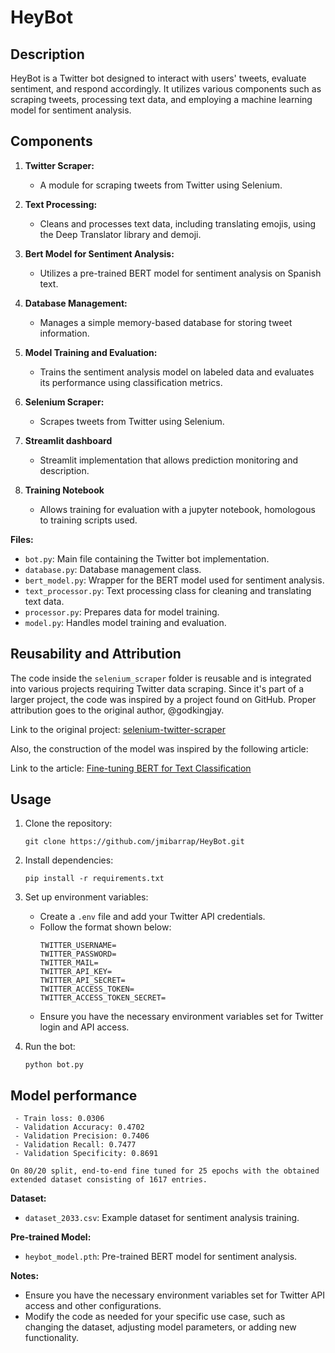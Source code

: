 # HeyBot

## Description

HeyBot is a Twitter bot designed to interact with users' tweets, evaluate sentiment, and respond accordingly. It utilizes various components such as scraping tweets, processing text data, and employing a machine learning model for sentiment analysis.

## Components

1. **Twitter Scraper:**

   - A module for scraping tweets from Twitter using Selenium.

2. **Text Processing:**

   - Cleans and processes text data, including translating emojis, using the Deep Translator library and demoji.

3. **Bert Model for Sentiment Analysis:**

   - Utilizes a pre-trained BERT model for sentiment analysis on Spanish text.

4. **Database Management:**

   - Manages a simple memory-based database for storing tweet information.

5. **Model Training and Evaluation:**

   - Trains the sentiment analysis model on labeled data and evaluates its performance using classification metrics.

6. **Selenium Scraper:**

   - Scrapes tweets from Twitter using Selenium.

7. **Streamlit dashboard**

   - Streamlit implementation that allows prediction monitoring and description.

8. **Training Notebook**

   - Allows training for evaluation with a jupyter notebook, homologous to training scripts used.

**Files:**

- `bot.py`: Main file containing the Twitter bot implementation.
- `database.py`: Database management class.
- `bert_model.py`: Wrapper for the BERT model used for sentiment analysis.
- `text_processor.py`: Text processing class for cleaning and translating text data.
- `processor.py`: Prepares data for model training.
- `model.py`: Handles model training and evaluation.

## Reusability and Attribution

The code inside the `selenium_scraper` folder is reusable and is integrated into various projects requiring Twitter data scraping.
Since it's part of a larger project, the code was inspired by a project found on GitHub. Proper attribution goes to the original author, @godkingjay.

Link to the original project: [selenium-twitter-scraper](https://github.com/godkingjay/selenium-twitter-scraper)

Also, the construction of the model was inspired by the following article:

Link to the article: [Fine-tuning BERT for Text Classification](https://towardsdatascience.com/fine-tuning-bert-for-text-classification-54e7df642894#ec34)


## Usage

1. Clone the repository:

   ```
   git clone https://github.com/jmibarrap/HeyBot.git
   ```

2. Install dependencies:

   ```
   pip install -r requirements.txt
   ```

3. Set up environment variables:
   - Create a `.env` file and add your Twitter API credentials.
   - Follow the format shown below:
      ```
      TWITTER_USERNAME=
      TWITTER_PASSWORD=
      TWITTER_MAIL=
      TWITTER_API_KEY=
      TWITTER_API_SECRET=
      TWITTER_ACCESS_TOKEN=
      TWITTER_ACCESS_TOKEN_SECRET=
      ```
   - Ensure you have the necessary environment variables set for Twitter login and API access.

4. Run the bot:
   ```
   python bot.py
   ```

## Model performance

	 - Train loss: 0.0306
	 - Validation Accuracy: 0.4702
	 - Validation Precision: 0.7406
	 - Validation Recall: 0.7477
	 - Validation Specificity: 0.8691

    On 80/20 split, end-to-end fine tuned for 25 epochs with the obtained extended dataset consisting of 1617 entries. 

**Dataset:**

- `dataset_2033.csv`: Example dataset for sentiment analysis training.

**Pre-trained Model:**

- `heybot_model.pth`: Pre-trained BERT model for sentiment analysis.

**Notes:**

- Ensure you have the necessary environment variables set for Twitter API access and other configurations.
- Modify the code as needed for your specific use case, such as changing the dataset, adjusting model parameters, or adding new functionality.
